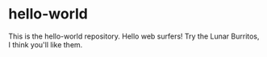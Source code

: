 # hello-world
This is the hello-world repository.
Hello web surfers!
Try the Lunar Burritos, I think you'll like them.
